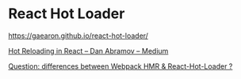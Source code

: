 # React Hot Loader

https://gaearon.github.io/react-hot-loader/

[Hot Reloading in React – Dan Abramov – Medium](https://medium.com/@dan_abramov/hot-reloading-in-react-1140438583bf)

[Question: differences between Webpack HMR & React-Hot-Loader ?](https://github.com/facebookincubator/create-react-app/issues/1063)
